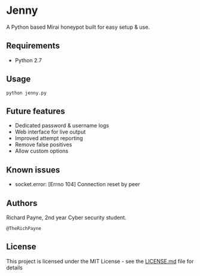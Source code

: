 # Jenny

A Python based Mirai honeypot built for easy setup & use.

## Requirements

* Python 2.7

## Usage

```
python jenny.py
```

## Future features

* Dedicated password & username logs 
* Web interface for live output
* Improved attempt reporting
* Remove false positives
* Allow custom options

## Known issues

* socket.error: [Errno 104] Connection reset by peer

## Authors

Richard Payne, 2nd year Cyber security student.

```
@TheRichPayne
```

## License

This project is licensed under the MIT License - see the [LICENSE.md](LICENSE.md) file for details

